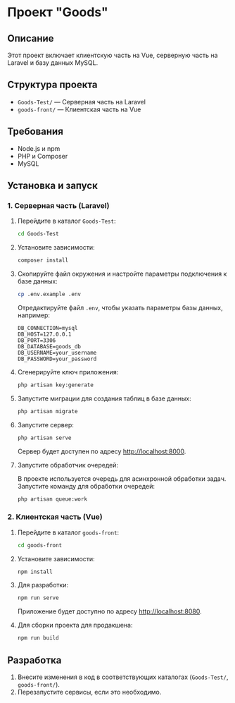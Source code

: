 # Проект "Goods"

## Описание

Этот проект включает клиентскую часть на Vue, серверную часть на Laravel и базу данных MySQL.

## Структура проекта

- `Goods-Test/` — Серверная часть на Laravel
- `goods-front/` — Клиентская часть на Vue

## Требования

- Node.js и npm
- PHP и Composer
- MySQL

## Установка и запуск

### 1. Серверная часть (Laravel)

1. Перейдите в каталог `Goods-Test`:

    ```bash
    cd Goods-Test
    ```

2. Установите зависимости:

    ```bash
    composer install
    ```

3. Скопируйте файл окружения и настройте параметры подключения к базе данных:

    ```bash
    cp .env.example .env
    ```

    Отредактируйте файл `.env`, чтобы указать параметры базы данных, например:

    ```dotenv
    DB_CONNECTION=mysql
    DB_HOST=127.0.0.1
    DB_PORT=3306
    DB_DATABASE=goods_db
    DB_USERNAME=your_username
    DB_PASSWORD=your_password
    ```

4. Сгенерируйте ключ приложения:

    ```bash
    php artisan key:generate
    ```

5. Запустите миграции для создания таблиц в базе данных:

    ```bash
    php artisan migrate
    ```

6. Запустите сервер:

    ```bash
    php artisan serve
    ```

    Сервер будет доступен по адресу [http://localhost:8000](http://localhost:8000).

7. Запустите обработчик очередей:

    В проекте используется очередь для асинхронной обработки задач. Запустите команду для обработки очередей:

    ```bash
    php artisan queue:work
    ```

### 2. Клиентская часть (Vue)

1. Перейдите в каталог `goods-front`:

    ```bash
    cd goods-front
    ```

2. Установите зависимости:

    ```bash
    npm install
    ```

3. Для разработки:

    ```bash
    npm run serve
    ```

    Приложение будет доступно по адресу [http://localhost:8080](http://localhost:8080).

4. Для сборки проекта для продакшена:

    ```bash
    npm run build
    ```

## Разработка

1. Внесите изменения в код в соответствующих каталогах (`Goods-Test/`, `goods-front/`).
2. Перезапустите сервисы, если это необходимо.
